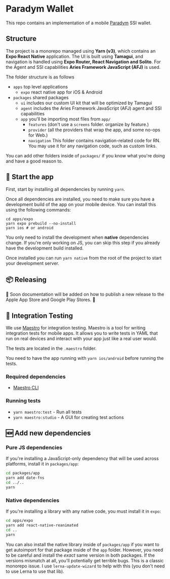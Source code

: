 # Paradym Wallet

This repo contains an implementation of a mobile [Paradym](https://paradym.id) SSI wallet.

## Structure

The project is a monorepo managed using **Yarn (v3)**, which contains an **Expo React Native** application. The UI is built using **Tamagui**, and navigation is handled using **Expo Router, React Navigation and Solito**. For the Agent and SSI capabilities **Aries Framework JavaScript (AFJ)** is used.

The folder structure is as follows

- `apps` top level applications
  - `expo` react native app for iOS & Android
- `packages` shared packages
  - `ui` includes our custom UI kit that will be optimized by Tamagui
  - `agent` includes the Aries Framework JavaScript (AFJ) agent and SSI capabilities
  - `app` you'll be importing most files from `app/`
    - `features` (don't use a `screens` folder. organize by feature.)
    - `provider` (all the providers that wrap the app, and some no-ops for Web.)
    - `navigation` This folder contains navigation-related code for RN. You may use it for any navigation code, such as custom links.

You can add other folders inside of `packages/` if you know what you're doing and have a good reason to.

## 🏁 Start the app

First, start by installing all dependencies by running `yarn`.

Once all dependencies are installed, you need to make sure you have a development build of the app on your mobile device.
You can install this using the following commands:

```
cd apps/expo
yarn expo prebuild --no-install
yarn ios # or android
```

You only need to install the development when **native** dependencies change. If you're only working on JS, you can skip this step if you already have the development build installed.

Once installed you can run `yarn native` from the root of the project to start your development server.

## 📦 Releasing

🚧 Soon documentation will be added on how to publish a new release to the Apple App Store and Google Play Stores. 🚧

## 🧪 Integration Testing

We use [Maestro](https://maestro.mobile.dev/) for integration testing. Maestro is a tool for writing integration tests for mobile apps. It allows you to write tests in YAML that run on real devices and interact with your app just like a real user would.

The tests are located in the `.maestro` folder.

You need to have the app running with `yarn ios/android` before running the tests.

### Required dependencies

- [Maestro CLI](https://maestro.mobile.dev/getting-started/installing-maestro)

### Running tests

- `yarn maestro:test` - Run all tests
- `yarn maestro:studio` - A GUI for creating test actions

## 🆕 Add new dependencies

### Pure JS dependencies

If you're installing a JavaScript-only dependency that will be used across platforms, install it in `packages/app`:

```sh
cd packages/app
yarn add date-fns
cd ../..
yarn
```

### Native dependencies

If you're installing a library with any native code, you must install it in `expo`:

```sh
cd apps/expo
yarn add react-native-reanimated
cd ..
yarn
```

You can also install the native library inside of `packages/app` if you want to get autoimport for that package inside of the `app` folder. However, you need to be careful and install the _exact_ same version in both packages. If the versions mismatch at all, you'll potentially get terrible bugs. This is a classic monorepo issue. I use `lerna-update-wizard` to help with this (you don't need to use Lerna to use that lib).
